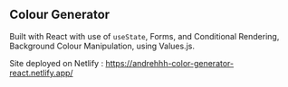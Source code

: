 ## Colour Generator

Built with React with use of `useState`, Forms, and Conditional Rendering, Background Colour Manipulation, using Values.js.

Site deployed on Netlify : https://andrehhh-color-generator-react.netlify.app/